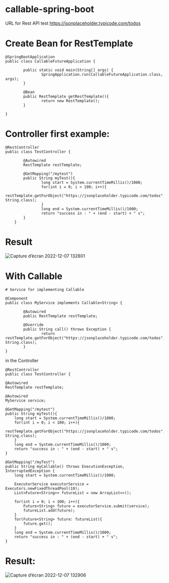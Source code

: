 # callable-spring-boot
URL for Rest API test https://jsonplaceholder.typicode.com/todos
# Create Bean for RestTemplate
	
	@SpringBootApplication
	public class CallableFutureApplication {

			public static void main(String[] args) {
					SpringApplication.run(CallableFutureApplication.class, args);
			}

			@Bean
			public RestTemplate getRestTemplate(){
					return new RestTemplate();
			}

	}

# Controller first example:

	@RestController
	public class TestController {

			@Autowired
			RestTemplate restTemplate;

			@GetMapping("/mytest")
			public String myTest(){
					long start = System.currentTimeMillis()/1000;
					for(int i = 0; i < 100; i++){
							restTemplate.getForObject("https://jsonplaceholder.typicode.com/todos", String.class);
					}
					long end = System.currentTimeMillis()/1000;
					return "success in : " + (end - start) + " s";
			}
		}
	
# Result

![Capture d’écran 2022-12-07 132801](https://user-images.githubusercontent.com/39261811/206180799-8e907db7-8c74-4822-94d5-6cb938f7673b.jpg)

# With Callable 

	# Service for implementing Callable

	@Component
	public class MyService implements Callable<String> {

			@Autowired
			public RestTemplate restTemplate;

			@Override
			public String call() throws Exception {
					return restTemplate.getForObject("https://jsonplaceholder.typicode.com/todos", String.class);
			}
	}
in the Controller	

	@RestController
	public class TestController {

    @Autowired
    RestTemplate restTemplate;

    @Autowired
    MyService service;

    @GetMapping("/mytest")
    public String myTest(){
        long start = System.currentTimeMillis()/1000;
        for(int i = 0; i < 100; i++){
            restTemplate.getForObject("https://jsonplaceholder.typicode.com/todos", String.class);
        }
        long end = System.currentTimeMillis()/1000;
        return "success in : " + (end - start) + " s";
    }

    @GetMapping("/myTest")
    public String myCallable() throws ExecutionException, InterruptedException {
        long start = System.currentTimeMillis()/1000;

        ExecutorService executorService = Executors.newFixedThreadPool(10);
        List<Future<String>> futureList = new ArrayList<>();

        for(int i = 0; i < 100; i++){
            Future<String> future = executorService.submit(service);
            futureList.add(future);
        }
        for(Future<String> future: futureList){
            future.get();
        }
        long end = System.currentTimeMillis()/1000;
        return "success in : " + (end - start) + " s";
    }
	
# Result: 

![Capture d’écran 2022-12-07 132906](https://user-images.githubusercontent.com/39261811/206181484-8971681e-6495-44c2-bda0-d3228f570542.jpg)

